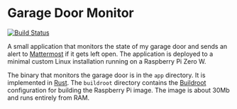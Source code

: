 # Garage Door Monitor

[![Build Status](https://api.cirrus-ci.com/github/wezm/garage-door-monitor.svg)](https://cirrus-ci.com/github/wezm/garage-door-monitor)

<!-- TODO: Add photo here -->

A small application that monitors the state of my garage door and sends an
alert to [Mattermost] if it gets left open. The application is deployed to a
minimal custom Linux installation running on a Raspberry Pi Zero W.

The binary that monitors the garage door is in the `app` directory. It is
implemented in [Rust]. The `buildroot` directory contains the [Buildroot]
configuration for building the Raspberry Pi image. The image is about 30Mb
and runs entirely from RAM.

[Buildroot]: https://buildroot.org/
[Mattermost]: https://mattermost.com/
[Rust]: https://www.rust-lang.org/
